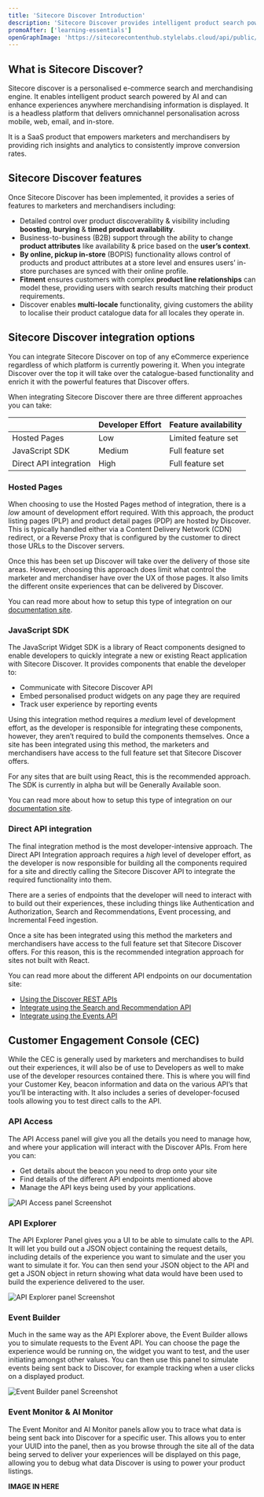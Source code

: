 ```yaml
---
title: 'Sitecore Discover Introduction'
description: 'Sitecore Discover provides intelligent product search powered by AI, but what does it include? And how can you get started developing with it today?'
promoAfter: ['learning-essentials']
openGraphImage: 'https://sitecorecontenthub.stylelabs.cloud/api/public/content/997f7b64b0f4466687d7b907cdf06308?v=98c891fa'
---
```


## What is Sitecore Discover?

Sitecore discover is a personalised e-commerce search and merchandising engine. It enables intelligent product search powered by AI and can enhance experiences anywhere merchandising information is displayed. It is a headless platform that delivers omnichannel personalisation across mobile, web, email, and in-store.

It is a SaaS product that empowers marketers and merchandisers by providing rich insights and analytics to consistently improve conversion rates.

## Sitecore Discover features

Once Sitecore Discover has been implemented, it provides a series of features to marketers and merchandisers including:

- Detailed control over product discoverability & visibility including **boosting**, **burying** & **timed product availability**.
- Business-to-business (B2B) support through the ability to change **product attributes** like availability & price based on the **user’s context**.
- **By online, pickup in-store** (BOPIS) functionality allows control of products and product attributes at a store level and ensures users’ in-store purchases are synced with their online profile.
- **Fitment** ensures customers with complex **product line relationships** can model these, providing users with search results matching their product requirements.
- Discover enables **multi-locale** functionality, giving customers the ability to localise their product catalogue data for all locales they operate in.

## Sitecore Discover integration options

You can integrate Sitecore Discover on top of any eCommerce experience regardless of which platform is currently powering it. When you integrate Discover over the top it will take over the catalogue-based functionality and enrich it with the powerful features that Discover offers.

When integrating Sitecore Discover there are three different approaches you can take:

|                        | Developer Effort | Feature availability |
| :--------------------- | :--------------- | :------------------- |
| Hosted Pages           | Low              | Limited feature set  |
| JavaScript SDK         | Medium           | Full feature set     |
| Direct API integration | High             | Full feature set     |

### Hosted Pages

When choosing to use the Hosted Pages method of integration, there is a _low_ amount of development effort required. With this approach, the product listing pages (PLP) and product detail pages (PDP) are hosted by Discover. This is typically handled either via a Content Delivery Network (CDN) redirect, or a Reverse Proxy that is configured by the customer to direct those URLs to the Discover servers.

Once this has been set up Discover will take over the delivery of those site areas. However, choosing this approach does limit what control the marketer and merchandiser have over the UX of those pages. It also limits the different onsite experiences that can be delivered by Discover.

You can read more about how to setup this type of integration on our [documentation site](https://doc.sitecore.com/discover/en/developers/discover-developer-guide/integrate-pages-hosted-with-discover.html).

### JavaScript SDK

The JavaScript Widget SDK is a library of React components designed to enable developers to quickly integrate a new or existing React application with Sitecore Discover. It provides components that enable the developer to:

- Communicate with Sitecore Discover API
- Embed personalised product widgets on any page they are required
- Track user experience by reporting events

Using this integration method requires a _medium_ level of development effort, as the developer is responsible for integrating these components, however, they aren’t required to build the components themselves. Once a site has been integrated using this method, the marketers and merchandisers have access to the full feature set that Sitecore Discover offers.

For any sites that are built using React, this is the recommended approach. The SDK is currently in alpha but will be Generally Available soon.

You can read more about how to setup this type of integration on our [documentation site](https://doc.sitecore.com/discover/en/developers/discover-developer-guide/integrate-using-sitecore-discover-sdks.html).

### Direct API integration

The final integration method is the most developer-intensive approach. The Direct API Integration approach requires a _high_ level of developer effort, as the developer is now responsible for building all the components required for a site and directly calling the Sitecore Discover API to integrate the required functionality into them.

There are a series of endpoints that the developer will need to interact with to build out their experiences, these including things like Authentication and Authorization, Search and Recommendations, Event processing, and Incremental Feed ingestion.

Once a site has been integrated using this method the marketers and merchandisers have access to the full feature set that Sitecore Discover offers. For this reason, this is the recommended integration approach for sites not built with React.

You can read more about the different API endpoints on our documentation site:

- [Using the Discover REST APIs](https://doc.sitecore.com/discover/en/developers/discover-developer-guide/using-discover-rest-apis.html)
- [Integrate using the Search and Recommendation API](https://doc.sitecore.com/discover/en/developers/discover-developer-guide/integrate-using-the-search-and-recommendation-api.html)
- [Integrate using the Events API](https://doc.sitecore.com/discover/en/developers/discover-developer-guide/integrate-using-the-events-api.html)

## Customer Engagement Console (CEC)

While the CEC is generally used by marketers and merchandises to build out their experiences, it will also be of use to Developers as well to make use of the developer resources contained there. This is where you will find your Customer Key, beacon information and data on the various API’s that you’ll be interacting with. It also includes a series of developer-focused tools allowing you to test direct calls to the API.

### API Access

The API Access panel will give you all the details you need to manage how, and where your application will interact with the Discover APIs. From here you can:

- Get details about the beacon you need to drop onto your site
- Find details of the different API endpoints mentioned above
- Manage the API keys being used by your applications.

![API Access panel Screenshot](https://sitecorecontenthub.stylelabs.cloud/api/public/content/abae97d03eeb4c7f992a5fdf3cf1e9ec?v=fd0add9b)

### API Explorer

The API Explorer Panel gives you a UI to be able to simulate calls to the API. It will let you build out a JSON object containing the request details, including details of the experience you want to simulate and the user you want to simulate it for. You can then send your JSON object to the API and get a JSON object in return showing what data would have been used to build the experience delivered to the user.

![API Explorer panel Screenshot](https://sitecorecontenthub.stylelabs.cloud/api/public/content/8b171fc8dcda4cb89fb120656946c601?v=37337f19)

### Event Builder

Much in the same way as the API Explorer above, the Event Builder allows you to simulate requests to the Event API. You can choose the page the experience would be running on, the widget you want to test, and the user initiating amongst other values. You can then use this panel to simulate events being sent back to Discover, for example tracking when a user clicks on a displayed product.

![Event Builder panel Screenshot](https://sitecorecontenthub.stylelabs.cloud/api/public/content/195dae1de91e4c16b2d07d102860095f?v=07a6b6d3)

### Event Monitor & AI Monitor

The Event Monitor and AI Monitor panels allow you to trace what data is being sent back into Discover for a specific user. This allows you to enter your UUID into the panel, then as you browse through the site all of the data being served to deliver your experiences will be displayed on this page, allowing you to debug what data Discover is using to power your product listings.

**IMAGE IN HERE**

